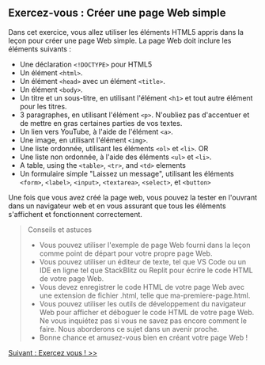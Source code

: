 ## Exercez-vous : Créer une page Web simple

Dans cet exercice, vous allez utiliser les éléments HTML5 appris dans la leçon pour créer une page Web simple. La page Web doit inclure les éléments suivants :

- Une déclaration `<!DOCTYPE>` pour HTML5
- Un élément `<html>`.
- Un élément `<head>` avec un élément `<title>`.
- Un élément `<body>`.
- Un titre et un sous-titre, en utilisant l'élément `<h1>` et tout autre élément pour les titres.
- 3 paragraphes, en utilisant l'élément `<p>`. N'oubliez pas d'accentuer et de mettre en gras certaines parties de vos textes.
- Un lien vers YouTube, à l'aide de l'élément `<a>`.
- Une image, en utilisant l'élément `<img>`.
- Une liste ordonnée, utilisant les éléments `<ol>` et `<li>`. 
OR
- Une liste non ordonnée, à l'aide des éléments `<ul>` et `<li>`.
- A table, using the `<table>`, `<tr>`, and `<td>` elements
- Un formulaire simple "Laissez un message", utilisant les éléments `<form>`, `<label>`, `<input>`, `<textarea>`, `<select>`, et `<button>`

Une fois que vous avez créé la page web, vous pouvez la tester en l'ouvrant dans un navigateur web et en vous assurant que tous les éléments s'affichent et fonctionnent correctement.

> Conseils et astuces
> - Vous pouvez utiliser l'exemple de page Web fourni dans la leçon comme point de départ pour votre propre page Web.
> - Vous pouvez utiliser un éditeur de texte, tel que VS Code ou un IDE en ligne tel que StackBlitz ou Replit pour écrire le code HTML de votre page Web.
> - Vous devez enregistrer le code HTML de votre page Web avec une extension de fichier .html, telle que ma-premiere-page.html.
> - Vous pouvez utiliser les outils de développement du navigateur Web pour afficher et déboguer le code HTML de votre page Web. Ne vous inquiétez pas si vous ne savez pas encore comment le faire. Nous aborderons ce sujet dans un avenir proche.
> - Bonne chance et amusez-vous bien en créant votre page Web !

[Suivant : Exercez vous ! >>]()